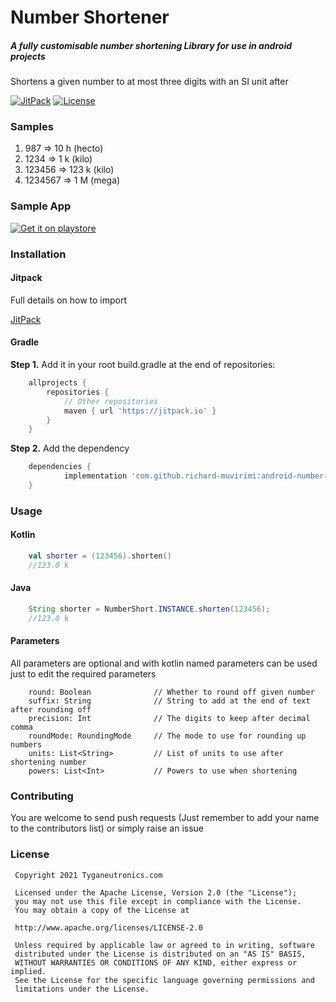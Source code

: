 # Number Shortener

##### A fully customisable number shortening Library for use in android projects

Shortens a given number to at most three digits with an SI unit after

[![JitPack](https://jitpack.io/v/kizitonwose/CalendarView.svg)](https://jitpack.io/#richard-muvirimi/android-number-shortener)
[![License](https://img.shields.io/badge/License-Apache%202.0-blue.svg)](https://github.com/richard-muvirimi/android-number-shortener/blob/master/LICENSE.md)

### Samples

1. 987 => 10 h (hecto)
2. 1234 => 1 k (kilo)
3. 123456 => 123 k (kilo)
4. 1234567 => 1 M (mega)

### Sample App

[![Get it on playstore](https://steverichey.github.io/google-play-badge-svg/img/en_get.svg)](https://play.google.com/store/apps/details?id=com.tyganeutronics.activator)

### Installation

#### Jitpack

Full details on how to import

[JitPack](https://jitpack.io/#richard-muvirimi/android-number-shortener/1.0.1)

#### Gradle

**Step 1.**
Add it in your root build.gradle at the end of repositories:

```groovy
    allprojects {
		repositories {
			// Other repositories
			maven { url 'https://jitpack.io' }
		}
	}
```

**Step 2.**
Add the dependency

```groovy
    dependencies {
	        implementation 'com.github.richard-muvirimi:android-number-shortener:1.0.1'
	}
```

### Usage

#### Kotlin

```kotlin
    val shorter = (123456).shorten()
    //123.0 k
```

#### Java

```java
    String shorter = NumberShort.INSTANCE.shorten(123456);
    //123.0 k
```

#### Parameters

All parameters are optional and with kotlin named parameters can be used just to edit the required parameters

```
    round: Boolean              // Whether to round off given number
    suffix: String              // String to add at the end of text after rounding off
    precision: Int              // The digits to keep after decimal comma
    roundMode: RoundingMode     // The mode to use for rounding up numbers
    units: List<String>         // List of units to use after shortening number
    powers: List<Int>           // Powers to use when shortening
```

### Contributing

You are welcome to send push requests (Just remember to add your name to the contributors list) or simply raise an issue

### License

```
 Copyright 2021 Tyganeutronics.com

 Licensed under the Apache License, Version 2.0 (the "License");
 you may not use this file except in compliance with the License.
 You may obtain a copy of the License at

 http://www.apache.org/licenses/LICENSE-2.0

 Unless required by applicable law or agreed to in writing, software
 distributed under the License is distributed on an "AS IS" BASIS,
 WITHOUT WARRANTIES OR CONDITIONS OF ANY KIND, either express or implied.
 See the License for the specific language governing permissions and
 limitations under the License.
```
